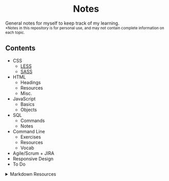 
<h1 align="center">Notes</h1>
  
General notes for myself to keep track of my learning.  
<sup>*Notes in this repository is for personal use, and may not contain complete information on each topic.</sup>


## Contents

- CSS
  - [LESS](https://github.com/kiyunkim/notes/blob/master/css/less.md)
  - [SASS](https://github.com/kiyunkim/notes/blob/master/css/sass.md)
- HTML
  - Headings
  - Resources
  - Misc.
- JavaScript
  - Basics
  - Objects
- SQL
  - Commands
  - Notes
- Command Line
  - Exercises
  - Resources
  - Vocab
- Agile/Scrum + JIRA
- Responsive Design
- To Do
  
  

<details>
  <summary>Markdown Resources</summary>
  
  - [Github's Mastering Makrdown](https://guides.github.com/features/mastering-markdown/)
  - [Markdown Cheatsheet](https://github.com/adam-p/markdown-here/wiki/Markdown-Cheatsheet)


</details>


<!---
**This is how to bold.**

*This is how to emphasize.*

[This is a link.](http://google.com)

1. Lists
2. Are
3. Simple

- Dashes work
  - As well as an asterisk
* Both will come out as a bullet point

## Refs:
[Github](https://guides.github.com/features/mastering-markdown/)

[https://daringfireball.net/projects/markdown/syntax#span](https://daringfireball.net/projects/markdown/syntax#span)

 testing a comment --->
